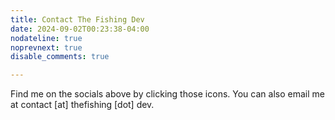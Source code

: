 ```yaml
---
title: Contact The Fishing Dev
date: 2024-09-02T00:23:38-04:00
nodateline: true
noprevnext: true
disable_comments: true

---
```


Find me on the socials above by clicking those icons. You can also email me at contact [at] thefishing [dot] dev.
